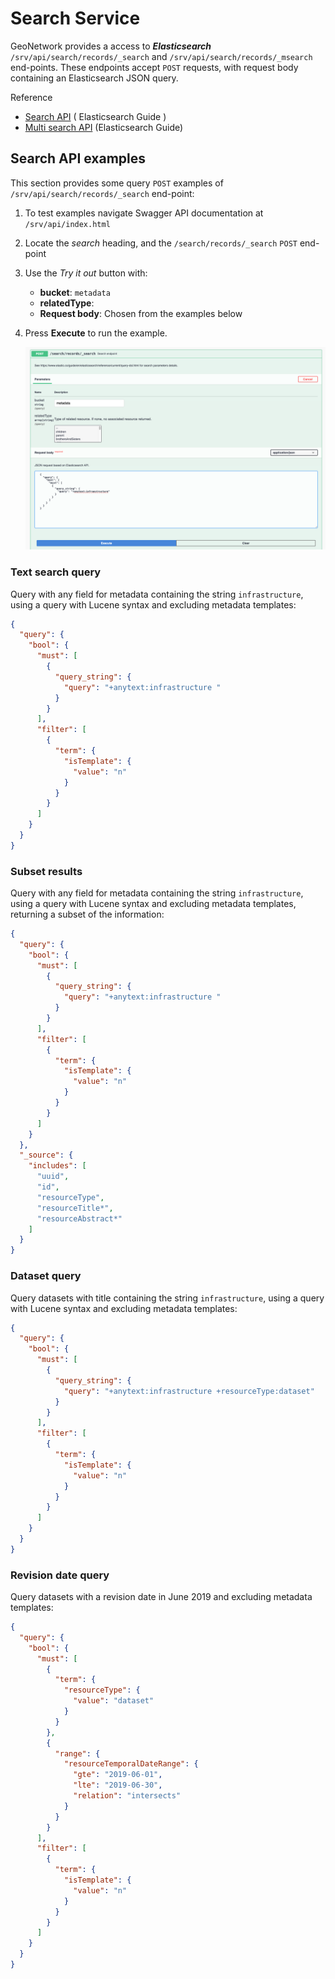 # Search Service

GeoNetwork provides a access to ***Elasticsearch*** `/srv/api/search/records/_search` and `/srv/api/search/records/_msearch` end-points. These endpoints accept `POST` requests, with request body containing an Elasticsearch JSON query.

Reference

-   [Search API](https://www.elastic.co/guide/en/elasticsearch/reference/current/search-search.html) ( Elasticsearch Guide )
-   [Multi search API](https://www.elastic.co/guide/en/elasticsearch/reference/current/search-multi-search.html) (Elasticsearch Guide)

## Search API examples

This section provides some query `POST` examples of `/srv/api/search/records/_search` end-point:

1.  To test examples navigate Swagger API documentation at `/srv/api/index.html`

2.  Locate the *search* heading, and the `/search/records/_search` `POST` end-point

3.  Use the *Try it out* button with:
     
     * **bucket**: `metadata`
     * **relatedType**: 
     * **Request body**: Chosen from the examples below

4.  Press **Execute** to run the example.

     ![](img/swagger-search-endpoint.png)

### Text search query

Query with any field for metadata containing the string `infrastructure`, using a query with Lucene syntax and excluding metadata templates:

```json
{
  "query": {
    "bool": {
      "must": [
        {
          "query_string": {
            "query": "+anytext:infrastructure "
          }
        }
      ],
      "filter": [
        {
          "term": {
            "isTemplate": {
              "value": "n"
            }
          }
        }
      ]
    }
  }
}
```

### Subset results

Query with any field for metadata containing the string `infrastructure`, using a query with Lucene syntax and excluding metadata templates, returning a subset of the information:

```json
{
  "query": {
    "bool": {
      "must": [
        {
          "query_string": {
            "query": "+anytext:infrastructure "
          }
        }
      ],
      "filter": [
        {
          "term": {
            "isTemplate": {
              "value": "n"
            }
          }
        }
      ]
    }
  },
  "_source": {
    "includes": [
      "uuid",
      "id",
      "resourceType",
      "resourceTitle*",
      "resourceAbstract*"
    ]
  }
}
```

### Dataset query

Query datasets with title containing the string `infrastructure`, using a query with Lucene syntax and excluding metadata templates:

```json
{
  "query": {
    "bool": {
      "must": [
        {
          "query_string": {
            "query": "+anytext:infrastructure +resourceType:dataset"
          }
        }
      ],
      "filter": [
        {
          "term": {
            "isTemplate": {
              "value": "n"
            }
          }
        }
      ]
    }
  }
}
```

### Revision date query

Query datasets with a revision date in June 2019 and excluding metadata templates:

```json
{
  "query": {
    "bool": {
      "must": [
        {
          "term": {
            "resourceType": {
              "value": "dataset"
            }
          }
        },
        {
          "range": {
            "resourceTemporalDateRange": {
              "gte": "2019-06-01",
              "lte": "2019-06-30",
              "relation": "intersects"
            }
          }
        }
      ],
      "filter": [
        {
          "term": {
            "isTemplate": {
              "value": "n"
            }
          }
        }
      ]
    }
  }
}
```
